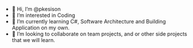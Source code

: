 - 👋 Hi, I’m @pkesison
- 👀 I’m interested in Coding
- 🌱 I’m currently learning C#, Software Architecture and Building Application on my own.
- 💞️ I’m looking to collaborate on team projects, and or other side projects that we will learn.

<!---
pkesison/pkesison is a ✨ special ✨ repository because its `README.md` (this file) appears on your GitHub profile.
You can click the Preview link to take a look at your changes.
--->
